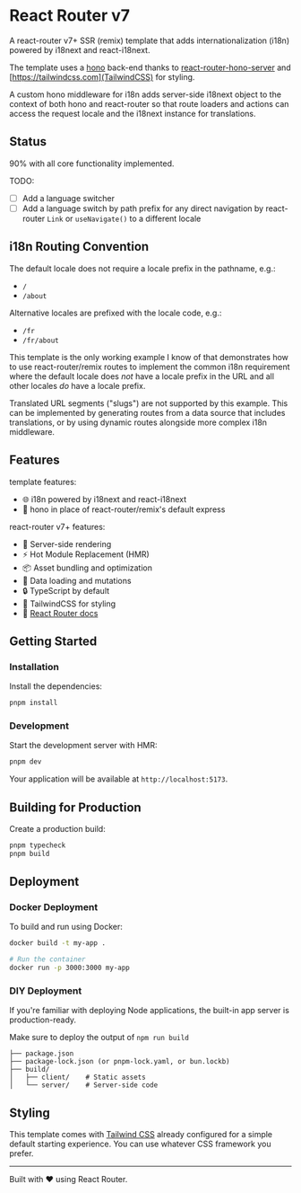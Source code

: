 # React Router v7

A react-router v7+ SSR (remix) template that adds internationalization (i18n) powered by i18next and react-i18next.

The template uses a [hono](https://hono.dev/) back-end thanks to [react-router-hono-server](https://github.com/rphlmr/react-router-hono-server) and [https://tailwindcss.com](TailwindCSS) for styling.

A custom hono middleware for i18n adds server-side i18next object to the context of both hono and react-router so that route loaders and actions can access the request locale and the i18next instance for translations.

## Status

90% with all core functionality implemented.

TODO:

- [ ] Add a language switcher
- [ ] Add a language switch by path prefix for any direct navigation by react-router `Link` or `useNavigate()` to a different locale

## i18n Routing Convention

The default locale does not require a locale prefix in the pathname, e.g.:

- `/`
- `/about`

Alternative locales are prefixed with the locale code, e.g.:

- `/fr`
- `/fr/about`

This template is the only working example I know of that demonstrates how to use react-router/remix routes to implement the common i18n requirement where the default locale does _not_ have a locale prefix in the URL and all other locales _do_ have a locale prefix.

Translated URL segments ("slugs") are not supported by this example. This can be implemented by generating routes from a data source that includes translations, or by using dynamic routes alongside more complex i18n middleware.

## Features

template features:

- 🌐 i18n powered by i18next and react-i18next
- 🚀 hono in place of react-router/remix's default express

react-router v7+ features:

- 🚀 Server-side rendering
- ⚡️ Hot Module Replacement (HMR)
- 📦 Asset bundling and optimization
- 🔄 Data loading and mutations
- 🔒 TypeScript by default
- 🎉 TailwindCSS for styling
- 📖 [React Router docs](https://reactrouter.com/)

## Getting Started

### Installation

Install the dependencies:

```bash
pnpm install
```

### Development

Start the development server with HMR:

```bash
pnpm dev
```

Your application will be available at `http://localhost:5173`.

## Building for Production

Create a production build:

```bash
pnpm typecheck
pnpm build
```

## Deployment

### Docker Deployment

To build and run using Docker:

```bash
docker build -t my-app .

# Run the container
docker run -p 3000:3000 my-app
```

### DIY Deployment

If you're familiar with deploying Node applications, the built-in app server is production-ready.

Make sure to deploy the output of `npm run build`

```
├── package.json
├── package-lock.json (or pnpm-lock.yaml, or bun.lockb)
├── build/
│   ├── client/    # Static assets
│   └── server/    # Server-side code
```

## Styling

This template comes with [Tailwind CSS](https://tailwindcss.com/) already configured for a simple default starting experience. You can use whatever CSS framework you prefer.

---

Built with ❤️ using React Router.
